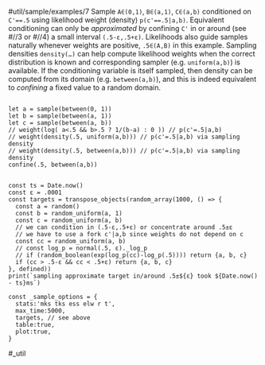 #util/sample/examples/7 Sample `A∈(0,1)`, `B∈(a,1)`, `C∈(a,b)` conditioned on `C'==.5` using likelihood weight (density) `p(c'==.5|a,b)`. Equivalent conditioning can only be _approximated_ by confining `C'` in or around (see #//3 or #//4) a small interval `(.5-ε,.5+ε)`. Likelihoods also guide samples naturally whenever weights are positive, `.5∈(A,B)` in this example. Sampling densities `density(…)` can help compute likelihood weights when the correct distribution is known and corresponding sampler (e.g. `uniform(a,b)`) is available. If the conditioning variable is itself sampled, then density can be computed from its domain (e.g. `between(a,b)`), and this is indeed equivalent to _confining_ a fixed value to a random domain.
```js:js_input

let a = sample(between(0, 1))
let b = sample(between(a, 1))
let c = sample(between(a, b))
// weight(log( a<.5 && b>.5 ? 1/(b-a) : 0 )) // p(c'=.5|a,b)
// weight(density(.5, uniform(a,b))) // p(c'=.5|a,b) via sampling density
// weight(density(.5, between(a,b))) // p(c'=.5|a,b) via sampling density
confine(.5, between(a,b))
```
```js:js_removed

const ts = Date.now()
const ε = .0001
const targets = transpose_objects(random_array(1000, () => {
  const a = random()
  const b = random_uniform(a, 1)
  const c = random_uniform(a, b)
  // we can condition in (.5-ε,.5+ε) or concentrate around .5±ε
  // we have to use a fork c'|a,b since weights do not depend on c
  const cc = random_uniform(a, b)
  // const log_p = normal(.5, ε)._log_p
  // if (random_boolean(exp(log_p(cc)-log_p(.5)))) return {a, b, c}
  if (cc > .5-ε && cc < .5+ε) return {a, b, c}
}, defined))
print(`sampling approximate target in/around .5±${ε} took ${Date.now() - ts}ms`)

const _sample_options = { 
  stats:'mks tks ess elw r t',  
  max_time:5000,
  targets, // see above
  table:true,
  plot:true,
}

```
#_util